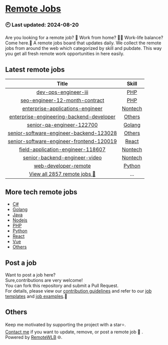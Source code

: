 # [Remote Jobs](https://github.com/RemoteWLB/remote-jobs)  
### 🕘 Last updated: 2024-08-20  
Are you looking for a remote job? 💼 Work from home? 👩‍💻 Work-life balance?  
Come here.🎁 A remote jobs board that updates daily. We collect the remote jobs from around the web which categorized by skill and pubdate. This way you get all fresh remote work opportunities in here easily.  
  
## Latest remote jobs  
| Title | Skill |  
|:-----:|:-----:|  
| [dev-ops-engineer-iii](https://github.com/RemoteWLB/remote-jobs/tree/main/jobs/PHP/2024-08/dev-ops-engineer-iii) | [PHP](https://github.com/RemoteWLB/remote-jobs/tree/main/jobs/PHP/) |  
| [seo-engineer-12-month-contract](https://github.com/RemoteWLB/remote-jobs/tree/main/jobs/PHP/2024-08/seo-engineer-12-month-contract) | [PHP](https://github.com/RemoteWLB/remote-jobs/tree/main/jobs/PHP/) |  
| [enterprise-applications-engineer](https://github.com/RemoteWLB/remote-jobs/tree/main/jobs/Nontech/2024-08/enterprise-applications-engineer) | [Nontech](https://github.com/RemoteWLB/remote-jobs/tree/main/jobs/Nontech/) |  
| [enterprise-engineering-backend-developer](https://github.com/RemoteWLB/remote-jobs/tree/main/jobs/C%23/2024-08/enterprise-engineering-backend-developer) | [Others](https://github.com/RemoteWLB/remote-jobs/tree/main/jobs/C%23/) |  
| [senior-qa-engineer-122700](https://github.com/RemoteWLB/remote-jobs/tree/main/jobs/Golang/2024-08/senior-qa-engineer-122700) | [Golang](https://github.com/RemoteWLB/remote-jobs/tree/main/jobs/Golang/) |  
| [senior-software-engineer-backend-123028](https://github.com/RemoteWLB/remote-jobs/tree/main/jobs/C%23/2024-08/senior-software-engineer-backend-123028) | [Others](https://github.com/RemoteWLB/remote-jobs/tree/main/jobs/C%23/) |  
| [senior-software-engineer-frontend-120019](https://github.com/RemoteWLB/remote-jobs/tree/main/jobs/React/2024-08/senior-software-engineer-frontend-120019) | [React](https://github.com/RemoteWLB/remote-jobs/tree/main/jobs/React/) |  
| [field-application-engineer-118607](https://github.com/RemoteWLB/remote-jobs/tree/main/jobs/Nontech/2024-08/field-application-engineer-118607) | [Nontech](https://github.com/RemoteWLB/remote-jobs/tree/main/jobs/Nontech/) |  
| [senior-backend-engineer-video](https://github.com/RemoteWLB/remote-jobs/tree/main/jobs/Nontech/2024-08/senior-backend-engineer-video) | [Nontech](https://github.com/RemoteWLB/remote-jobs/tree/main/jobs/Nontech/) |  
| [web-developer-remote](https://github.com/RemoteWLB/remote-jobs/tree/main/jobs/Python/2024-08/web-developer-remote) | [Python](https://github.com/RemoteWLB/remote-jobs/tree/main/jobs/Python/) |  
| [View all 2857 remote jobs 👋](https://github.com/RemoteWLB/remote-jobs/tree/main/jobs) | ... |  
## More tech remote jobs  
* [C#](https://github.com/RemoteWLB/remote-jobs/tree/main/jobs/C%23)  
* [Golang](https://github.com/RemoteWLB/remote-jobs/tree/main/jobs/Golang)   
* [Java](https://github.com/RemoteWLB/remote-jobs/tree/main/jobs/Java)   
* [Nodejs](https://github.com/RemoteWLB/remote-jobs/tree/main/jobs/Nodejs)   
* [PHP](https://github.com/RemoteWLB/remote-jobs/tree/main/jobs/PHP)   
* [Python](https://github.com/RemoteWLB/remote-jobs/tree/main/jobs/Python)   
* [React](https://github.com/RemoteWLB/remote-jobs/tree/main/jobs/React)   
* [Vue](https://github.com/RemoteWLB/remote-jobs/tree/main/jobs/Vue)   
* [Others](https://github.com/RemoteWLB/remote-jobs/tree/main/jobs/Others)  
## Post a job  
Want to post a job here?  
Sure,contributions are very welcome!  
You can fork this repository and submit a Pull Request.  
For details, please view our [contribution guidelines](https://github.com/RemoteWLB/remote-jobs/tree/main/.github/contributing.md) and refer to our [job templates](https://github.com/RemoteWLB/remote-jobs/tree/main/.github/jobs_template.md) and [job examples](https://github.com/RemoteWLB/remote-jobs/tree/main/.github/jobs_example.md).🤝  
## Others  
Keep me motivated by supporting the project with a star⭐.  
[Contact me](https://remotewlb.com/about) if you want to update, remove, or post a remote job 💼 .  
Powered by [RemoteWLB](https://remotewlb.com) 🌐.

